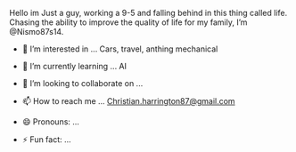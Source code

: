 Hello im Just a guy, working a 9-5 and falling behind in this thing called life. Chasing the ability to improve the quality of life for my family, I’m @Nismo87s14.
- 👀 I’m interested in ... Cars, travel, anthing mechanical 
- 🌱 I’m currently learning ... AI
- 💞️ I’m looking to collaborate on ...
- 📫 How to reach me ... Christian.harrington87@gmail.com
  
- 😄 Pronouns: ...
- ⚡ Fun fact: ...

<!---
Nismo87s14/Nismo87s14 is a ✨ special ✨ repository because its `README.md` (this file) appears on your GitHub profile.
You can click the Preview link to take a look at your changes.
--->
